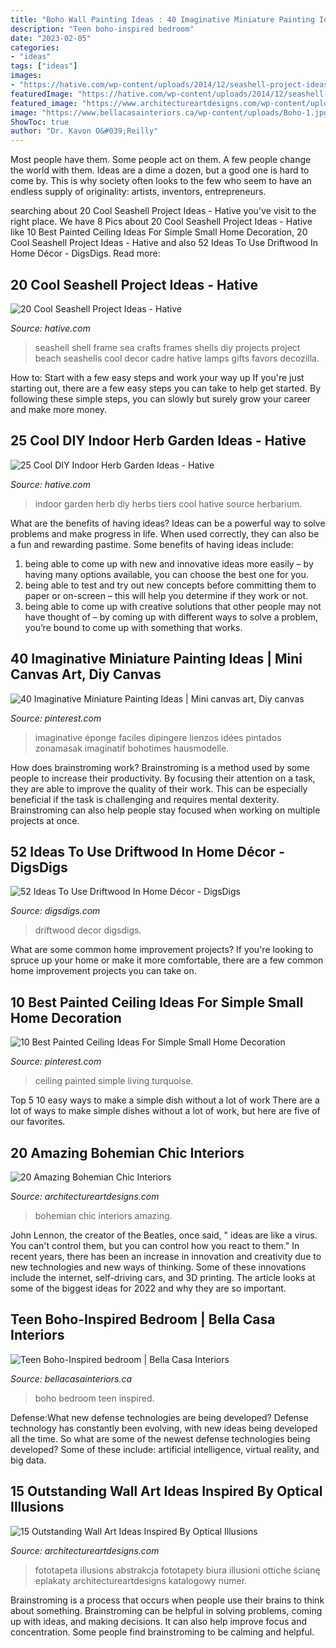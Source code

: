 ```yaml
---
title: "Boho Wall Painting Ideas : 40 Imaginative Miniature Painting Ideas"
description: "Teen boho-inspired bedroom"
date: "2023-02-05"
categories:
- "ideas"
tags: ["ideas"]
images:
- "https://hative.com/wp-content/uploads/2014/12/seashell-project-ideas/11-sea-shell-photo-frame.jpg"
featuredImage: "https://hative.com/wp-content/uploads/2014/12/seashell-project-ideas/11-sea-shell-photo-frame.jpg"
featured_image: "https://www.architectureartdesigns.com/wp-content/uploads/2013/06/178-630x869.jpg"
image: "https://www.bellacasainteriors.ca/wp-content/uploads/Boho-1.jpg"
ShowToc: true
author: "Dr. Kavon O&#039;Reilly"
---
```



Most people have them. Some people act on them. A few people change the world with them. Ideas are a dime a dozen, but a good one is hard to come by. This is why society often looks to the few who seem to have an endless supply of originality: artists, inventors, entrepreneurs.

	

		
searching about 20 Cool Seashell Project Ideas - Hative you've visit to the right place. We have 8 Pics about 20 Cool Seashell Project Ideas - Hative like 10 Best Painted Ceiling Ideas For Simple Small Home Decoration, 20 Cool Seashell Project Ideas - Hative and also 52 Ideas To Use Driftwood In Home Décor - DigsDigs. Read more:
		
    
## 20 Cool Seashell Project Ideas - Hative

<img loading=lazy src="https://hative.com/wp-content/uploads/2014/12/seashell-project-ideas/11-sea-shell-photo-frame.jpg" onerror="this.onerror=null;this.src='https://tse4.mm.bing.net/th?id=OIP.zg4oFNNHPHchdF10OVI2mQHaJ4&amp;pid=15.1';" alt="20 Cool Seashell Project Ideas - Hative">

_Source: hative.com_

>seashell shell frame sea crafts frames shells diy projects project beach seashells cool decor cadre hative lamps gifts favors decozilla. 

	

How to: Start with a few easy steps and work your way up
If you're just starting out, there are a few easy steps you can take to help get started. By following these simple steps, you can slowly but surely grow your career and make more money.

    
## 25 Cool DIY Indoor Herb Garden Ideas - Hative

<img loading=lazy src="https://hative.com/wp-content/uploads/2014/11/indoor-garden/25-tiers-of-herbs.jpg" onerror="this.onerror=null;this.src='https://tse2.mm.bing.net/th?id=OIP.4RnxXOb-65zizvkcVai5qAHaK_&amp;pid=15.1';" alt="25 Cool DIY Indoor Herb Garden Ideas - Hative">

_Source: hative.com_

>indoor garden herb diy herbs tiers cool hative source herbarium. 

	

What are the benefits of having ideas?
Ideas can be a powerful way to solve problems and make progress in life. When used correctly, they can also be a fun and rewarding pastime. Some benefits of having ideas include: 
1) being able to come up with new and innovative ideas more easily – by having many options available, you can choose the best one for you. 
2) being able to test and try out new concepts before committing them to paper or on-screen – this will help you determine if they work or not. 
3) being able to come up with creative solutions that other people may not have thought of – by coming up with different ways to solve a problem, you’re bound to come up with something that works.

    
## 40 Imaginative Miniature Painting Ideas | Mini Canvas Art, Diy Canvas

<img loading=lazy src="https://i.pinimg.com/736x/4d/3a/e4/4d3ae4835310a1579ffbe8378bb2220a.jpg" onerror="this.onerror=null;this.src='https://tse4.mm.bing.net/th?id=OIP.Afq3tkLVCA8Xt0YUQuuh0AHaJ4&amp;pid=15.1';" alt="40 Imaginative Miniature Painting Ideas | Mini canvas art, Diy canvas">

_Source: pinterest.com_

>imaginative éponge faciles dipingere lienzos idées pintados zonamasak imaginatif bohotimes hausmodelle. 

	

How does brainstroming work?
Brainstroming is a method used by some people to increase their productivity. By focusing their attention on a task, they are able to improve the quality of their work. This can be especially beneficial if the task is challenging and requires mental dexterity. Brainstroming can also help people stay focused when working on multiple projects at once.

    
## 52 Ideas To Use Driftwood In Home Décor - DigsDigs

<img loading=lazy src="https://www.digsdigs.com/photos/ideas-to-use-driftwood-in-home-decor-35.jpg" onerror="this.onerror=null;this.src='https://tse2.mm.bing.net/th?id=OIP.rIEcS8OP17iq6vXUCIrKkgHaJ4&amp;pid=15.1';" alt="52 Ideas To Use Driftwood In Home Décor - DigsDigs">

_Source: digsdigs.com_

>driftwood decor digsdigs. 

	

What are some common home improvement projects?
If you're looking to spruce up your home or make it more comfortable, there are a few common home improvement projects you can take on.

    
## 10 Best Painted Ceiling Ideas For Simple Small Home Decoration

<img loading=lazy src="https://i.pinimg.com/736x/c8/61/85/c861857d968cb4db27ea0fe6513307cd.jpg" onerror="this.onerror=null;this.src='https://tse4.mm.bing.net/th?id=OIP.n7RaMcKVw2l6TqVhMHIQ2wHaK-&amp;pid=15.1';" alt="10 Best Painted Ceiling Ideas For Simple Small Home Decoration">

_Source: pinterest.com_

>ceiling painted simple living turquoise. 

	

Top 5 10 easy ways to make a simple dish without a lot of work
There are a lot of ways to make simple dishes without a lot of work, but here are five of our favorites.

    
## 20 Amazing Bohemian Chic Interiors

<img loading=lazy src="https://www.architectureartdesigns.com/wp-content/uploads/2013/06/178-630x869.jpg" onerror="this.onerror=null;this.src='https://tse4.mm.bing.net/th?id=OIP.GN_pqNpWGc-ANgGZ9EWSswHaKN&amp;pid=15.1';" alt="20 Amazing Bohemian Chic Interiors">

_Source: architectureartdesigns.com_

>bohemian chic interiors amazing. 

	

John Lennon, the creator of the Beatles, once said, " ideas are like a virus. You can't control them, but you can control how you react to them." In recent years, there has been an increase in innovation and creativity due to new technologies and new ways of thinking. Some of these innovations include the internet, self-driving cars, and 3D printing. The article looks at some of the biggest ideas for 2022 and why they are so important.

    
## Teen Boho-Inspired Bedroom | Bella Casa Interiors

<img loading=lazy src="https://www.bellacasainteriors.ca/wp-content/uploads/Boho-1.jpg" onerror="this.onerror=null;this.src='https://tse4.mm.bing.net/th?id=OIP.OllSG-xPbD33H8IK9iyUbwHaLL&amp;pid=15.1';" alt="Teen Boho-Inspired bedroom | Bella Casa Interiors">

_Source: bellacasainteriors.ca_

>boho bedroom teen inspired. 

	

Defense:What new defense technologies are being developed?
Defense technology has constantly been evolving, with new ideas being developed all the time. So what are some of the newest defense technologies being developed? Some of these include: artificial intelligence, virtual reality, and big data.

    
## 15 Outstanding Wall Art Ideas Inspired By Optical Illusions

<img loading=lazy src="https://www.architectureartdesigns.com/wp-content/uploads/2017/06/12-16-768x655.jpg" onerror="this.onerror=null;this.src='https://tse4.mm.bing.net/th?id=OIP.wj1RjFAqEamqEpr9vNPoDQHaGU&amp;pid=15.1';" alt="15 Outstanding Wall Art Ideas Inspired By Optical Illusions">

_Source: architectureartdesigns.com_

>fototapeta illusions abstrakcja fototapety biura illusioni ottiche ścianę eplakaty architectureartdesigns katalogowy numer. 

	

Brainstroming is a process that occurs when people use their brains to think about something. Brainstroming can be helpful in solving problems, coming up with ideas, and making decisions. It can also help improve focus and concentration. Some people find brainstroming to be calming and helpful.

